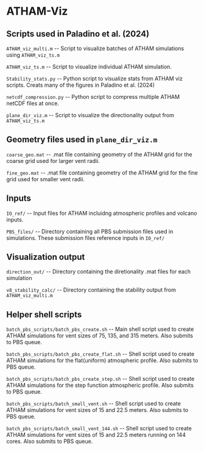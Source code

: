 # ATHAM-Viz

## Scripts used in Paladino et al. (2024)
`ATHAM_viz_multi.m` -- Script to visualize batches of ATHAM simulations using `ATHAM_viz_ts.m`

`ATHAM_viz_ts.m` -- Script to visualize individual ATHAM simulation.

`Stability_stats.py` -- Python script to visualize stats from ATHAM viz scripts. Creats many of the figures in Paladino et al. (2024)

`netcdf_compression.py` -- Python script to compress multiple ATHAM netCDF files at once.

`plane_dir_viz.m` -- Script to visualize the directionality output from `ATHAM_viz_ts.m`

## Geometry files used in `plane_dir_viz.m`
`coarse_geo.mat` -- .mat file containing geometry of the ATHAM grid for the coarse grid used for larger vent radii.

`fine_geo.mat` -- .mat file containing geometry of the ATHAM grid for the fine grid used for smaller vent radii.

## Inputs
`IO_ref/` -- Input files for ATHAM incluidng atmospheric profiles and volcano inputs. 

`PBS_files/` -- Directory containing all PBS submission files used in simulations. These submission files reference inputs in `IO_ref/`

## Visualization output
`direction_out/` -- Directory containing the diretionality .mat files for each simulation

`v8_stability_calc/` -- Directory containing the stability output from `ATHAM_viz_multi.m`

## Helper shell scripts
`batch_pbs_scripts/batch_pbs_create.sh` -- Main shell script used to create ATHAM simulations for vent sizes of 75, 135, and 315 meters. Also submits to PBS queue.

`batch_pbs_scripts/batch_pbs_create_flat.sh` -- Shell script used to create ATHAM simulations for the flat(uniform) atmospheric profile. Also submits to PBS queue.

`batch_pbs_scripts/batch_pbs_create_step.sh` -- Shell script used to create ATHAM simulations for the step function atmospheric profile. Also submits to PBS queue.

`batch_pbs_scripts/batch_small_vent.sh` -- Shell script used to create ATHAM simulations for vent sizes of 15 and 22.5 meters. Also submits to PBS queue.

`batch_pbs_scripts/batch_small_vent_144.sh` -- Shell script used to create ATHAM simulations for vent sizes of 15 and 22.5 meters running on 144 cores. Also submits to PBS queue.

